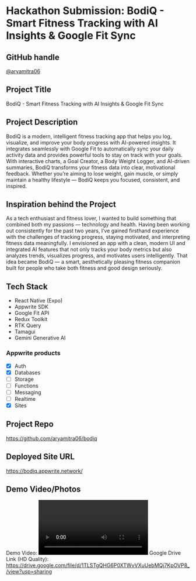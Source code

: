 # Hackathon Submission: BodiQ - Smart Fitness Tracking with AI Insights & Google Fit Sync

## GitHub handle
[@aryamitra06](https://github.com/aryamitra06/)

## Project Title
BodiQ - Smart Fitness Tracking with AI Insights & Google Fit Sync

## Project Description
BodiQ is a modern, intelligent fitness tracking app that helps you log, visualize, and improve your body progress with AI-powered insights. It integrates seamlessly with Google Fit to automatically sync your daily activity data and provides powerful tools to stay on track with your goals. With interactive charts, a Goal Creator, a Body Weight Logger, and AI-driven summaries, BodiQ transforms your fitness data into clear, motivational feedback. Whether you’re aiming to lose weight, gain muscle, or simply maintain a healthy lifestyle — BodiQ keeps you focused, consistent, and inspired.

## Inspiration behind the Project
As a tech enthusiast and fitness lover, I wanted to build something that combined both my passions — technology and health. Having been working out consistently for the past two years, I’ve gained firsthand experience with the challenges of tracking progress, staying motivated, and interpreting fitness data meaningfully. I envisioned an app with a clean, modern UI and integrated AI features that not only tracks your body metrics but also analyzes trends, visualizes progress, and motivates users intelligently. That idea became BodiQ — a smart, aesthetically pleasing fitness companion built for people who take both fitness and good design seriously.

## Tech Stack
- React Native (Expo)
- Appwrite SDK
- Google Fit API
- Redux Toolkit
- RTK Query
- Tamagui
- Gemini Generative AI

### Appwrite products
- [x] Auth
- [x] Databases
- [ ] Storage
- [ ] Functions
- [ ] Messaging
- [ ] Realtime
- [x] Sites

## Project Repo
https://github.com/aryamitra06/bodiq

## Deployed Site URL
https://bodiq.appwrite.network/

## Demo Video/Photos
Demo Video:
<video src="https://github.com/user-attachments/assets/fe8907a5-db28-4378-a107-3af7d3e9516a" controls preload></video>
Google Drive Link (HD Quality): https://drive.google.com/file/d/1TLSTgQHG6P0XTWvVXuUebMQj7KpOVP8_/view?usp=sharing

